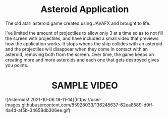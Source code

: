 <div>
  <h1 align="center">Asteroid Application</h1>
  <p>The old atari asteroid game created using JAVAFX and brought to life.</p>
  <p>I've limited the amount of projectiles to allow only 3 at a time so as to not fill the screen with projectiles, 
  and have included a small video that previews how the application works.
  It stops whens the ship collides with an asteroid and the projectiles will disappear when they come in contact with an asteroid, removing both from the screen.
  Over time, the game keeps on creating more and more asteroids and each one that gets destroyed gives you points.</p>
  <h1 align="center">SAMPLE VIDEO</h1>
    ![Asteroids! 2021-10-06 19-11-14](https://user-images.githubusercontent.com/85928033/136245637-62ea8589-d9ff-4a4d-af5b-34658db306ee.gif)



</div>
